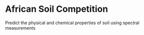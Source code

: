 # African Soil Competition
Predict the physical and chemical properties of soil using spectral measurements
